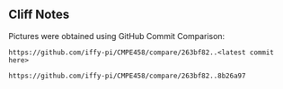 ## Cliff Notes
Pictures were obtained using GitHub Commit Comparison:

```
https://github.com/iffy-pi/CMPE458/compare/263bf82..<latest commit here>

https://github.com/iffy-pi/CMPE458/compare/263bf82..8b26a97
```

